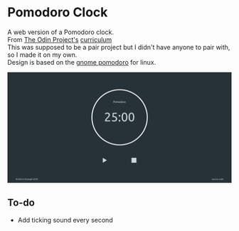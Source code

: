 # Pomodoro Clock
A web version of a Pomodoro clock.<br>
From [The Odin Project's](https://www.theodinproject.com/) [curriculum](https://www.theodinproject.com/courses/web-development-101/lessons/pairing-project)<br>
This was supposed to be a pair project but I didn't have anyone to pair with, so I made it on my own. <br>
Design is based on the [gnome pomodoro](https://gnomepomodoro.org/) for linux.

![](screenshot.png)

## To-do
* Add ticking sound every second
